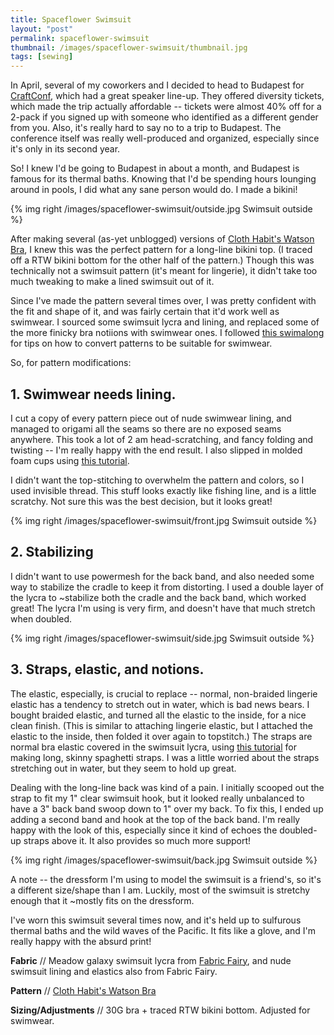 ```yaml
---
title: Spaceflower Swimsuit
layout: "post"
permalink: spaceflower-swimsuit
thumbnail: /images/spaceflower-swimsuit/thumbnail.jpg
tags: [sewing]
---
```


In April, several of my coworkers and I decided to head to Budapest for [CraftConf](http://craft-conf.com/2015), which had a great speaker line-up. They offered diversity tickets, which made the trip actually affordable -- tickets were almost 40% off for a 2-pack if you signed up with someone who identified as a different gender from you. Also, it's really hard to say no to a trip to Budapest. The conference itself was really well-produced and organized, especially since it's only in its second year.

So! I knew I'd be going to Budapest in about a month, and Budapest is famous for its thermal baths. Knowing that I'd be spending hours lounging around in pools, I did what any sane person would do. I made a bikini!

{% img right /images/spaceflower-swimsuit/outside.jpg Swimsuit outside %}

After making several (as-yet unblogged) versions of [Cloth Habit's Watson Bra](http://shop.clothhabit.com/products/watson-bra-bikini), I knew this was the perfect pattern for a long-line bikini top. (I traced off a RTW bikini bottom for the other half of the pattern.) Though this was technically not a swimsuit pattern (it's meant for lingerie), it didn't take too much tweaking to make a lined swimsuit out of it.

Since I've made the pattern several times over, I was pretty confident with the fit and shape of it, and was fairly certain that it'd work well as swimwear. I sourced some swimsuit lycra and lining, and replaced some of the more finicky bra notiions with swimwear ones. I followed [this swimalong](http://threedresses.org/2013/05/01/swimalong-2013-welcome/) for tips on how to convert patterns to be suitable for swimwear.


So, for pattern modifications:

## 1. Swimwear needs lining.

I cut a copy of every pattern piece out of nude swimwear lining, and managed to origami all the seams so there are no exposed seams anywhere. This took a lot of 2 am head-scratching, and fancy folding and twisting -- I'm really happy with the end result. I also slipped in molded foam cups using [this tutorial](http://threedresses.org/2013/06/14/swimalong-about-swim-cups/).

I didn't want the top-stitching to overwhelm the pattern and colors, so I used invisible thread. This stuff looks exactly like fishing line, and is a little scratchy. Not sure this was the best decision, but it looks great!

{% img right /images/spaceflower-swimsuit/front.jpg Swimsuit outside %}

## 2. Stabilizing

I didn't want to use powermesh for the back band, and also needed some way to stabilize the cradle to keep it from distorting. I used a double layer of the lycra to ~stabilize both the cradle and the back band, which worked great! The lycra I'm using is very firm, and doesn't have that much stretch when doubled.

{% img right /images/spaceflower-swimsuit/side.jpg Swimsuit outside %}

## 3. Straps, elastic, and notions.

The elastic, especially, is crucial to replace -- normal, non-braided lingerie elastic has a tendency to stretch out in water, which is bad news bears. I bought braided elastic, and turned all the elastic to the inside, for a nice clean finish. (This is similar to attaching lingerie elastic, but I attached the elastic to the inside, then folded it over again to topstitch.) The straps are normal bra elastic covered in the swimsuit lycra, using [this tutorial](http://www.adaspragg.com/2013/08/22/diy-detachable-swim-straps/) for making long, skinny spaghetti straps. I was a little worried about the straps stretching out in water, but they seem to hold up great.

Dealing with the long-line back was kind of a pain. I initially scooped out the strap to fit my 1" clear swimsuit hook, but it looked really unbalanced to have a 3" back band swoop down to 1" over my back. To fix this, I ended up adding a second band and hook at the top of the back band. I'm really happy with the look of this, especially since it kind of echoes the doubled-up straps above it. It also provides so much more support!

{% img right /images/spaceflower-swimsuit/back.jpg Swimsuit outside %}

A note -- the dressform I'm using to model the swimsuit is a friend's, so it's a different size/shape than I am. Luckily, most of the swimsuit is stretchy enough that it ~mostly fits on the dressform.

I've worn this swimsuit several times now, and it's held up to sulfurous thermal baths and the wild waves of the Pacific. It fits like a glove, and I'm really happy with the absurd print!


**Fabric** // Meadow galaxy swimsuit lycra from [Fabric Fairy](http://thefabricfairy.com/meadow-galaxy-nylon-lycra-swimsuit-fabric.html), and nude swimsuit lining and elastics also from Fabric Fairy.

**Pattern** // [Cloth Habit's Watson Bra](http://shop.clothhabit.com/products/watson-bra-bikini)

**Sizing/Adjustments** // 30G bra + traced RTW bikini bottom. Adjusted for swimwear.
